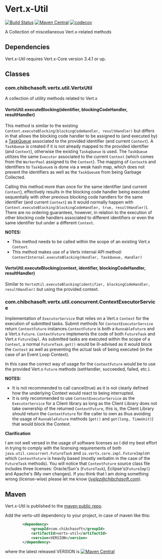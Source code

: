 # Vert.x-Util

[![Build Status](https://travis-ci.org/juanavelez/vertx-util.svg?branch=master)](https://travis-ci.org/juanavelez/vertx-util)
[![Maven Central](https://maven-badges.herokuapp.com/maven-central/com.chibchasoft/vertx-util/badge.svg)](https://search.maven.org/#search%7Cga%7C1%7Ccom.chibchasoft.vertx-util)
[![codecov](https://codecov.io/gh/juanavelez/vertx-util/branch/master/graph/badge.svg)](https://codecov.io/gh/juanavelez/vertx-util)

A Collection of miscellaneous Vert.x-related methods

## Dependencies

Vert.x-Util requires Vert.x-Core version 3.4.1 or up.

## Classes

### com.chibchasoft.vertx.util.VertxUtil

A collection of utility methods related to Vert.x

#### VertxUtil.executeBlocking(identifier, blockingCodeHandler, resultHandler)

This method is similar to the existing `Context.executeBlocking(blockingCodeHandler, resultHandler)` but differs 
in that allows the blocking code handler to be assigned to (and executed by) a
<a href="https://github.com/eclipse/vert.x/blob/master/src/main/java/io/vertx/core/impl/TaskQueue.java">TaskQueue</a>
associated to the provided identifier (and current `Context`). A `TaskQueue` is created if it is not already mapped
to the provided identifier (and `Context`), otherwise the existing `TaskqQueue` is used. The `TaskQueue` utilizes
the same `Executor` associated to the current `Context` (which comes from the `WorkerPool` assigned to the `Context`).
The mapping of `Context`s and identifiers to `TaskQueue`s is done via a weak hash map, which does not prevent the
identifiers as well as the `TaskQueue`s from being Garbage Collected.

Calling this method more than once for the same identifier (and current `Context`), effectively results in the
blocking code handler being executed sequentially with other previous blocking code handlers for the same identifier 
(and current `Context`) as it would normally happen with `Context.executeBlocking(blockingCodeHandler, true,
resultHandler)`). There are no ordering guarantees, however, in relation to the execution of other blocking code 
handlers associated to different identifiers or even the same identifier but under a different `Context`.

**NOTES:** 

* This method needs to be called within the scope of an existing Vert.x `Context`.
* This method makes use of a Vertx internal API method: `ContextInternal.executeBlocking(Handler, TaskQueue, Handler)`

#### VertxUtil.executeBlocking(context, identifier, blockingCodeHandler, resultHandler)

Similar to `VertxUtil.executeBlocking(identifier, blockingCodeHandler, resultHandler)` but using the provided context.

### com.chibchasoft.vertx.util.concurrent.ContextExecutorService

Implementation of `ExecutorService` that relies on a Vert.x `Context` for the execution of submitted tasks.
Submit methods for `ContextExecutorService` return `ContextFuture` instances.`ContextFuture` is both a `RunnableFuture`
and a Vert.x `Future`. `ContextFuture` implements the code of both `FutureTask` and Vert.x `FutureImpl`.
As submitted tasks are executed within the scope of a `Context`, a normal `FutureTask.get()` would be ill-advised
as it would block the `Context` as well as preventing the actual task of being executed (in the case of an
Event Loop Context). 

In this case the correct way of usage for the `ContextFuture` would be to use the provided Vert.x `Future` methods
(setHandler, succeeded, failed, etc.).

**NOTES:**

* It is not recommended to call cancel(true) as it is not clearly defined how the underlying Context would react to
being interrupted.
* It is only recommended to use `ContextExecutorService` as the `ExecutorService` for a Client library as long as
the Client Library does not take ownership of the returned `ContextFuture`, this is, the Client Library should
return the `ContextFuture` for the caller to own as thus avoiding the usage of `RunnableFuture` methods
(`get()` and `get(long, TimeUnit)`) that would block the Context. 

**Clarification**

I am not well versed in the usage of software licenses so I did my best effort in trying to comply with the licensing
requirements of both `java.util.concurrent.FutureTask` and `io.vertx.core.impl.FutureImpl`on which `ContextFuture`
is heavily based (mostly verbatim in the case of the `FutureTask` methods). You will notice that
`ContextFuture` source class file includes three licenses: Oracle/Sun's (`FutureTask`), Eclipse's(`FutureImpl`) and
Apache's (My own changes). If you think that I am doing something wrong (license-wise) please let me know
(*jvelez@chibchasoft.com*).
 
## Maven ##

Vert.x-Util is published to the
[maven public repo](http://search.maven.org/#search%7Cgav%7C1%7Cg%3A%22com.chibchasoft%22%20AND%20a%3A%22vertx-util%22).

Add the vertx-util dependency to your project, in case of maven like this:

```xml
        <dependency>
            <groupId>com.chibchasoft</groupId>
            <artifactId>vertx-util</artifactId>
            <version>VERSION</version>
        </dependency>
```

where the latest released VERSION is [![Maven Central](https://maven-badges.herokuapp.com/maven-central/com.chibchasoft/vertx-util/badge.svg)](https://search.maven.org/#search%7Cga%7C1%7Ccom.chibchasoft.vertx-util)

